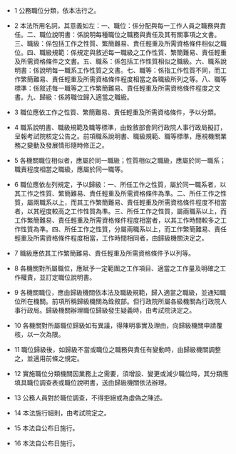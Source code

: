 * 1 公務職位分類，依本法行之。

* 2 本法所用名詞，其意義如左：一、職位：係分配與每一工作人員之職務與責任。二、職位說明書：係說明每種職位之職務與責任及其有關事項之文書。三、職級：係包括工作之性質、繁簡難易、責任輕重及所需資格條件相似之職位。四、職級規範：係規定與敘述每一職級之工作性質、繁簡難易、責任輕重及所需資格條件之文書。五、職系：係包括工作性質相似之職級。六、職系說明書：係說明每一職系工作性質之文書。七、職等：係指工作性質不同，而工作繁簡難易、責任輕重及所需資格條件程度相當之各職級所列之等。八、職等標準：係敘述每一職等之工作繁簡難易、責任輕重及所需資格條件程度之文書。九、歸級：係將職位歸入適當之職級。

* 3 職位應依工作之性質、繁簡難易、責任輕重及所需資格條件，予以分類。

* 4 職系說明書、職級規範及職等標準，由銓敘部會同行政院人事行政局擬訂，呈報考試院核定公告之。前項職系說明書、職級規範、職等標準，應視機關業務之變動及發展情形隨時修正之。

* 5 各機關職位相似者，應屬於同一職級；性質相似之職級，應屬於同一職系；職責程度相當之職級，應屬於同一職等。

* 6 職位應依左列規定，予以歸級：一、所任工作之性質，屬於同一職系者，以其工作之性質、繁簡難易、責任輕重及所需資格條件為準。二、所任工作之性質，屬兩職系以上，而其工作繁簡難易、責任輕重及所需資格條件程度不相當者，以其程度較高之工作性質為準。三、所任工作之性質，屬兩職系以上，而工作繁簡難易、責任輕重及所需資格條件程度相當者，以其工作時間較多之工作性質為準。四、所任工作之性質，分屬兩職系以上，而工作繁簡難易、責任輕重及所需資格條件程度相當，工作時間相同者，由歸級機關決定之。

* 7 職級應依其工作繁簡難易、責任輕重及所需資格條件予以列等。

* 8 各機關對所屬職位，應賦予一定範圍之工作項目、適當之工作量及明確之工作權責，並訂定職位說明書。

* 9 各機關職位，應由歸級機關依本法及職級規範，歸入適當之職級，並通知職位所在機關。前項所稱歸級機關為銓敘部。但行政院所屬各級機關為行政院人事行政局。歸級機關辦理職位歸級發生疑義時，由考試院決定之。

* 10 各機關對所屬職位歸級如有異議，得陳明事實及理由，向歸級機關申請覆核，以一次為限。

* 11 職位歸級後，如歸級不當或職位之職務與責任有變動時，由歸級機關調整之，並適用前條之規定。

* 12 實施職位分類機關因業務上之需要，須增設、變更或減少職位時，其分類應填具職位調查表或職位說明書，送由歸級機關依法辦理。

* 13 公務人員對於職位調查，不得拒絕或為虛偽之陳述。

* 14 本法施行細則，由考試院定之。

* 15 本法自公布日施行。

* 16 本法自公布日施行。

